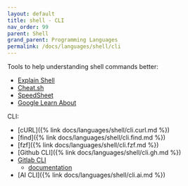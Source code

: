 ```yaml
---
layout: default
title: shell - CLI
nav_order: 99
parent: Shell
grand_parent: Programming Languages
permalink: /docs/languages/shell/cli
---
```


Tools to help understanding shell commands better:
- [Explain Shell](https://explainshell.com/)
- [Cheat.sh](https://cheat.sh/)
- [SpeedSheet](https://speedsheet.io/)
- [Google Learn About](https://learning.google.com/experiments/learn-about)

CLI:
- [cURL]({% link docs/languages/shell/cli.curl.md %})
- [find]({% link docs/languages/shell/cli.find.md %})
- [fzf]({% link docs/languages/shell/cli.fzf.md %})
- [Github CLI]({% link docs/languages/shell/cli.gh.md %})
- [Gitlab CLI](https://gitlab.com/gitlab-org/cli)
  - [documentation](https://docs.gitlab.com/ee/editor_extensions/gitlab_cli/)
- [AI CLI]({% link docs/languages/shell/cli.ai.md %})

